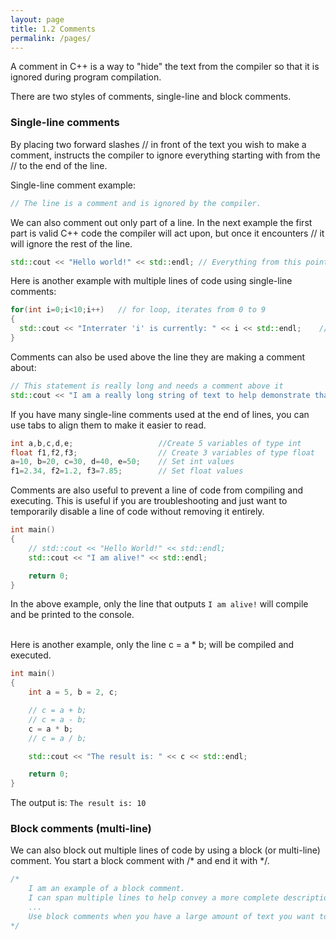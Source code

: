 ```yaml
---
layout: page
title: 1.2 Comments
permalink: /pages/
---
```


A comment in C++ is a way to "hide" the text from the compiler so that it is ignored during program compilation.

There are two styles of comments, single-line and block comments.

### Single-line comments
By placing two forward slashes // in front of the text you wish to make a comment, instructs the compiler to ignore everything starting with from the // to the end of the line.

Single-line comment example:

```cpp
// The line is a comment and is ignored by the compiler.
```
We can also comment out only part of a line. In the next example the first part is valid C++ code the compiler will act upon, but once it encounters // it will ignore the rest of the line.

```cpp
std::cout << "Hello world!" << std::endl; // Everything from this point to the end of the line is a comment and ignored by the compiler.
```
Here is another example with multiple lines of code using single-line comments:
```cpp
for(int i=0;i<10;i++)   // for loop, iterates from 0 to 9
{
  std::cout << "Interrater 'i' is currently: " << i << std::endl;    // Prints the current value of 'i' to the console
}
```

Comments can also be used above the line they are making a comment about:
```cpp
// This statement is really long and needs a comment above it
std::cout << "I am a really long string of text to help demonstrate that you should place a comment above me as I am too long to fit a comment on the same line." << std::endl;
```

If you have many single-line comments used at the end of lines, you can use tabs to align them to make it easier to read.
```cpp
int a,b,c,d,e;                   //Create 5 variables of type int
float f1,f2,f3;                  // Create 3 variables of type float
a=10, b=20, c=30, d=40, e=50;    // Set int values
f1=2.34, f2=1.2, f3=7.85;        // Set float values
```

Comments are also useful to prevent a line of code from compiling and executing. This is useful if you are troubleshooting and just want to temporarily disable a line of code without removing it entirely.
```cpp
int main()
{
    // std::cout << "Hello World!" << std::endl;
    std::cout << "I am alive!" << std::endl;

    return 0;
}
```
In the above example, only the line that outputs `I am alive!` will compile and be printed to the console.  
&nbsp;

Here is another example, only the line c = a * b; will be compiled and executed.
```cpp
int main()
{
    int a = 5, b = 2, c;

    // c = a + b;
    // c = a - b;
    c = a * b;
    // c = a / b;

    std::cout << "The result is: " << c << std::endl;

    return 0;
}
```
The output is: `The result is: 10`


### Block comments (multi-line)
We can also block out multiple lines of code by using a block (or multi-line) comment.
You start a block comment with /* and end it with */.
```cpp
/*
    I am an example of a block comment.
    I can span multiple lines to help convey a more complete description of complicated code or logic.
    ...
    Use block comments when you have a large amount of text you want to be hidden from the compiler.
*/
```
